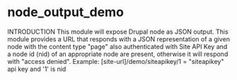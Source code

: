 # node_output_demo
INTRODUCTION
This module will expose Drupal node as JSON output. This module provides a URL that responds with a JSON representation of a given node with the content type "page" also authenticated with Site API Key and a node id (nid) of an appropriate node are present, otherwise it will respond with "access denied".
Example: [site-url]/demo/siteapikey/1 = "siteapikey" api key and '1' is nid
